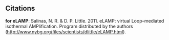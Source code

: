 

## Citations

**for eLAMP**: Salinas, N. R. & D. P. Little. 2011. eLAMP: virtual Loop–mediated isothermal AMPlification. Program distributed by the authors (http://www.nybg.org/files/scientists/dlittle/eLAMP.html).
